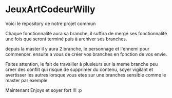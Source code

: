 # JeuxArtCodeurWilly
Voici le repository de notre projet commun

Chaque fonctionnalité aura sa branche, il suffira de mergé ses fonctionnalité une fois que seront terminé puis à archiver ses branches.

depuis la master il y aura 2 branche, le personnage et l'ennemi pour commencer.
ensuite a vous de créer vos branches en fonction de vos envie.

Faites attention, le fait de travailler à plusieurs sur la meme branche peu créer des conflit qui risque de supprimer du contenu, soyer vigilant et avertisser les autres lorsque vous etes sur une branches sensible comme le master par exemple.

Maintenant Enjoys et soyer fort !!! :p
